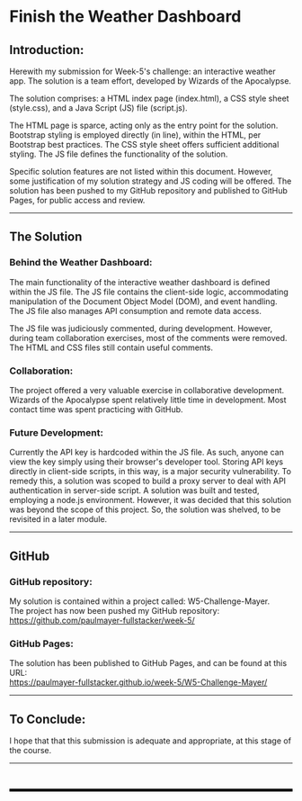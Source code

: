 # Finish the Weather Dashboard

## Introduction:

Herewith my submission for Week-5's challenge: an interactive weather app. The solution is a team effort, developed by Wizards of the Apocalypse.  

The solution comprises: a HTML index page (index.html), a CSS style sheet (style.css), and a Java Script (JS) file (script.js).

The HTML page is sparce, acting only as the entry point for the solution. Bootstrap styling is employed directly (in line), within the HTML, per Bootstrap best practices. The CSS style sheet offers sufficient additional styling. The JS file defines the functionality of the solution.

Specific solution features are not listed within this document. However, some justification of my solution strategy and JS coding will be offered.
The solution has been pushed to my GitHub repository and published to GitHub Pages, for public access and review.

---

## The Solution

### Behind the Weather Dashboard:

The main functionality of the interactive weather dashboard is defined within the JS file. The JS file contains the client-side logic, accommodating manipulation of the Document Object Model (DOM), and event handling. The JS file also manages API consumption and remote data access.  

The JS file was judiciously commented, during development. However, during team collaboration exercises, most of the comments were removed. The HTML and CSS files still contain useful comments.  

### Collaboration:

The project offered a very valuable exercise in collaborative development. Wizards of the Apocalypse spent relatively little time in development. Most contact time was spent practicing with GitHub.

### Future Development:

Currently the API key is hardcoded within the JS file. As such, anyone can view the key simply using their browser's developer tool. Storing API keys directly in client-side scripts, in this way, is a major security vulnerability. To remedy this, a solution was scoped to build a proxy server to deal with API authentication in server-side script. A solution was built and tested, employing a node.js environment. However, it was decided that this solution was beyond the scope of this project. So, the solution was shelved, to be revisited in a later module.

---

## GitHub

### GitHub repository:

My solution is contained within a project called: W5-Challenge-Mayer.  
The project has now been pushed my GitHub repository: https://github.com/paulmayer-fullstacker/week-5/


### GitHub Pages:

The solution has been published to GitHub Pages, and can be found at this URL:  
https://paulmayer-fullstacker.github.io/week-5/W5-Challenge-Mayer/

---

## To Conclude:

I hope that that this submission is adequate and appropriate, at this stage of the course.

---

<br/>

<hr style="height: 5px; background-color: black; border: none;">
